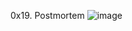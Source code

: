 0x19. Postmortem
![image](https://github.com/rarimuk/alx-system_engineering-devops/assets/117799348/1341e56e-f0a5-4d3a-8526-709370671253)
